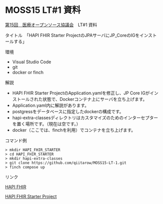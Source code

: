 # MOSS15 LT#1 資料

[第15回　医療オープンソース協議会](https://moss.connpass.com/event/315545/)　LT#1 資料

タイトル　「HAPI FHIR Starter ProjectのJPAサーバにJP_CoreのIGをインストールする」


環境

* Visual Studio Code
* git
* docker or finch



解説

* HAPI FHIR Starter ProjectのApplication.yamlを修正し、JP Core IGがインストールされた状態で、Dockerコンテナ上にサーバを立ち上げます。
* Application.yaml内に解説があります。
* postgressをデータベースに指定したdockerの構成です。
* hapi-extra-classesディレクトリはカスタマイズのためのインターセプターを置く場所です。（現在は空です。）
* docker（ここでは、finchを利用）でコンテナを立ち上げます。



コマンド例

```
> mkdir HAPI_FHIR_STARTER
> cd HAPI_FHIR_STARTER
> mkdir hapi-extra-classes
> git clone https://github.com/qiitarow/MOSS15-LT-1.git
> finch compose up
```



リンク

[HAPI FHIR](https://hapifhir.io/hapi-fhir/)

[HAPI FHIR Starter Project](https://github.com/hapifhir/hapi-fhir-jpaserver-starter.git)
